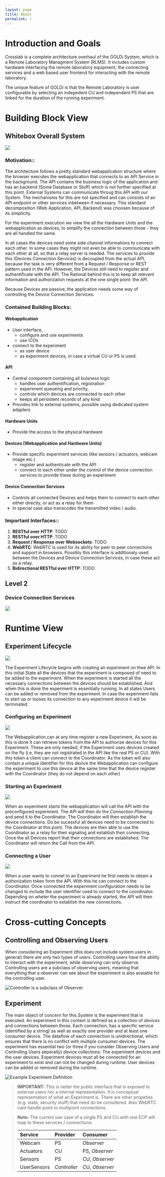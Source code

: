 ```yaml
---
layout: page
title: About
permalink: /
---
```


# Introduction and Goals

Crosslab is a complete architecture overhaul of the GOLDi System, which is a Remote Laboratory Managment System (RLMS).
It includes custom hardware interfacing the remote laboratory equipment, the connecting services and a web based user frontend for interacting with the remote laboratory.

The unique feature of GOLDi is that the Remote Laboratory is user configurable by selecting an indepedent CU and independent PS that are linked for the duration of the running experiment.

# Building Block View
## Whitebox Overall System

![](/assets/images/whiteboxOverview.drawio.png)

### Motivation::

The architecture follows a pretty standard webapplication structure where the browser executes the webapplication that connects to an API Service in the background. The API contains the business logic of the application and has an backend (Some Database or Stuff) which is not further specified at this point. External Systems can communicate throug this API with our System. The mechanisms for this are not specified and can consists of an API endpoint or other services inbetween if necessary.
This standard decomposition (Web Application, API, Backend) was choosen because of its simplicity.

For the experiment execution we view the all the Hardware Units and the webapplication as devices, to simplify the connection between those - they are all handled the same.

In all cases the devices need some side channel informations to connect each other. In some cases they might not even be able to communicate with each other at all, so that a relay server is needed. The services to provide this (Devices Connection Services) is decoupled from the actual API, because the task is very different from a Request / Response or REST pattern used in the API. However, the Devices still need to register and authentificate with the API. The Rational behind this is to keep all relevant information and authorization requests at the one single point: the API.

Because Devices are passive, the application needs some way of controlling the Device Connection Services.

### Contained Building Blocks:

#### Webapplication
* User interface,
  * configure and use experiments
  * use ICOs
* connect to the experiment
  * as  user device
  * as experiment devices, in case a virtual CU or PS is used.

#### API
* Central component containing all buisness logic
  * handles user authentification, registration
  * experiment queueing and priority,
  * controls which devices are connected to each other
  * keeps all persistent records of any kind
* Provides link to external systems, possible using dedicated system adapters

#### Hardware Units
* Provide the access to the physical hardware

#### Devices (Webapplication and Hardware Units)
* Provide specific experiment services (like sensors / actuators, webcam image etc.)
  * register and authenticate with the API
  * connect to each other under the control of the device connection services to provide these during an experiment

#### Device Connection Services
* Controls all connected Devices and helps them to connect to each other either directly, or act as a relay for them
* In special case also transcodes the transmitted video / audio.

### Important Interfaces::
1. **RESTful over HTTP**: TODO
2. **RESTful over HTTP**: TODO
3. **Request / Response over Websockets**: TODO
4. **WebRTC**: WebRTC is used for its ability for peer to peer connections and support in browsers. Possibly this interface is additionaly used between the Devices and Device Connection Services, in case these act as a relay.
5. **Bidirectional RESTful over HTTP**: TODO

## Level 2



### Device Connection Services
![](/assets/images/DeviceConnectionServices.drawio.png)


# Runtime View



## Experiment Lifecycle

![](/assets/images/runtimeExperimentLifecycle.drawio.png)

The Experiment Lifecycle begins with creating an experiment on thee API. In this initial State all the devices that the experiment is composed of need to be added to the experiment. When the experiment is started all the necessary connections between the devices should be established. And when this is done the experiment is essentially running. In all states Users can be added or removed from the experiment. In case the experiment fails to start up or looses its connection to any experiment device it will be terminated.

### Configuring an Experiment
![](/assets/images/runtimeExperimentConfiguration.drawio.png)

The Webapplication can at any time register a new Experiment. As soon as this is done it can retrieve tokens from the API to authorize devices for this Experiment. These are only needed, if the Experiment uses devices created on the fly (i.e. they are not registrated in the API like the real PS or CU). With this token a client can connect to the Coordinator. As the token will also contain a unique identifier for this device the Webapplication can configure the experiment to use this device at the same time that the device register with the Coordinator (they do not depend on each other)

### Starting an Experiment
![](/assets/images/runtimeExperiment.drawio.png)

When an experiment starts the webapplication will call the API with the preconfigured experiment. The API will then do the *Connection Planning* and send it to the Coordinator. The Coordinator will then establish the device connections. Do be sucessful all devices need to be connected to the Coordinator at this point. The devices are then able to use the Coordinator as a relay for their signaling and establish their connecting. Once the all Devices report that their connections are established. The Coordinator will return the Call from the API.

### Connecting a User

![](/assets/images/runtimeExperimentAddUser.drawio.png)

When a user wants to connet to an Experiment he first needs to obtain a authorization token form the API. With this he can connect to the Coordinator. Once connected the experiment configuration needs to be changed to include the user identifier used to connect to the coordinator. Depending on wheter the experiment is already started, the API will then instruct the coordinator to establish the new connections.

# Cross-cutting Concepts

## Controlling and Observing Users

When considering an Experiment (this does not include system users in general) there are only two types of users. Controlling users have the ability to interact with the experiment, while observing can only observe. Controlling users are a subclass of observing users, meaning that everything that a observer can see about the experiment is also avaiable for the controlling user.

![Controller is a subclass of Observer](/assets/images/controlObserveUser.drawio.png)

## Experiment

The main object of concern for this System is the experiment that is executed.
An experiment in this context is defined as a collection of _devices_ and connections between those.
Each connection, has a specific service (identified by a string) as well as exactly one provider and at least one consumer device. The dataflow of each connection is unidirectional, which ensures that there is no conflict with multiple cunsumer devices.
The experiment has essential two (or three if you consider Observing Users and Controlling Users seperatly) device collections: The experiment devices and the user devices. Experiment devices must all be connected for an experiment to exist and can not be changed during runtime. User devices can be added or removed during the runtime.

![Example Experiment Definition](/assets/images/experimentDefinition.drawio.png)

> **IMPORTANT:** This is neiter the public interface that is exposed to external users nor a internal representation. It is conceptual representation of what an Experiment is. There are other propeties (e.g. state, security stuff) that need do be considered. Also WebRTC cant handle point to multipoint connections.

> **Note:**
> The current use case of a single PS and CU with one ECP will map to these services / connections:
> 
> | Service     | Provider     | Consumer       |
> |:------------|:-------------|:---------------|
> | Webcam      | PS           | _Observer_     |
> | Actuators   | CU           | PS, _Observer_ |
> | Sensors     | PS           | CU, _Observer_ |
> | UserSensors | _Controller_ | CU, _Observer_ |